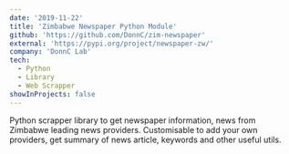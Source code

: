 ```yaml
---
date: '2019-11-22'
title: 'Zimbabwe Newspaper Python Module'
github: 'https://github.com/DonnC/zim-newspaper'
external: 'https://pypi.org/project/newspaper-zw/'
company: 'DonnC Lab'
tech:
  - Python
  - Library
  - Web Scrapper
showInProjects: false
---
```


Python scrapper library to get newspaper information, news from Zimbabwe leading news providers. Customisable to add your own providers, get summary of news article, keywords and other useful utils.
